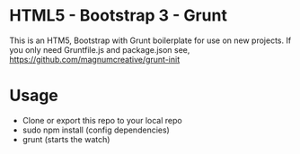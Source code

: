 HTML5 - Bootstrap 3 - Grunt
===========================
This is an HTM5, Bootstrap with Grunt boilerplate for use on new projects.
If you only need Gruntfile.js and package.json see, https://github.com/magnumcreative/grunt-init

Usage
===========================
<ul>
<li>Clone or export this repo to your local repo</li>
<li>sudo npm install (config dependencies)</li>
<li>grunt (starts the watch)</li>
</ul>


